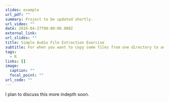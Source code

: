 ```yaml
---
slides: example
url_pdf: ""
summary: Project to be updated shortly.
url_video: ""
date: 2016-04-27T00:00:00.000Z
external_link:
url_slides: ""
title: Simple Audio File Extraction Exercise
subtitle: For when you want to copy some files from one directory to another
tags:
  - R
links: []
image:
  caption: ""
  focal_point: ""
url_code: ""
---
```

I plan to discuss this more indepth soon.

